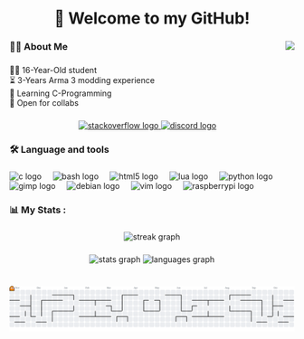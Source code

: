 <h1 align="center">👋 Welcome to my GitHub!</h1>

###

<img align="right" height="200" src="https://avatars.githubusercontent.com/u/177426453?v=4"  />

###

<h3 align="left">👩‍💻  About Me</h3>

###

<p align="left">🙋‍♂️ 16-Year-Old student<br>⏳ 3-Years Arma 3 modding experience<br>🌱 Learning C-Programming<br>🤝 Open for collabs</p>

###

<div align="center">
  <a href="https://stackoverflow.com/users/31767462/aarcticc" target="_blank">
    <img src="https://img.shields.io/static/v1?message=Stackoverflow&logo=stackoverflow&label=&color=FE7A16&logoColor=white&labelColor=&style=for-the-badge" height="30" alt="stackoverflow logo"  />
  </a>
  <a href="https://discordapp.com/users/1103353926901837865" target="_blank">
    <img src="https://img.shields.io/static/v1?message=Discord&logo=discord&label=&color=7289DA&logoColor=white&labelColor=&style=for-the-badge" height="30" alt="discord logo"  />
  </a>
</div>

###

<h3 align="left">🛠 Language and tools</h3>

###

<div align="left">
  <img src="https://cdn.jsdelivr.net/gh/devicons/devicon/icons/c/c-original.svg" height="40" alt="c logo"  />
  <img width="12" />
  <img src="https://cdn.jsdelivr.net/gh/devicons/devicon/icons/bash/bash-original.svg" height="40" alt="bash logo"  />
  <img width="12" />
  <img src="https://cdn.jsdelivr.net/gh/devicons/devicon/icons/html5/html5-plain-wordmark.svg" height="40" alt="html5 logo"  />
  <img width="12" />
  <img src="https://cdn.jsdelivr.net/gh/devicons/devicon/icons/lua/lua-original.svg" height="40" alt="lua logo"  />
  <img width="12" />
  <img src="https://cdn.jsdelivr.net/gh/devicons/devicon/icons/python/python-original-wordmark.svg" height="40" alt="python logo"  />
  <img width="12" />
  <img src="https://cdn.jsdelivr.net/gh/devicons/devicon/icons/gimp/gimp-original.svg" height="40" alt="gimp logo"  />
  <img width="12" />
  <img src="https://cdn.jsdelivr.net/gh/devicons/devicon/icons/debian/debian-original-wordmark.svg" height="40" alt="debian logo"  />
  <img width="12" />
  <img src="https://cdn.jsdelivr.net/gh/devicons/devicon/icons/vim/vim-original.svg" height="40" alt="vim logo"  />
  <img width="12" />
  <img src="https://cdn.jsdelivr.net/gh/devicons/devicon/icons/raspberrypi/raspberrypi-original.svg" height="40" alt="raspberrypi logo"  />
</div>

###

<h3 align="left">📊   My Stats :</h3>

###

<div align="center">
  <img src="https://streak-stats.demolab.com?user=aarcticc&locale=en&mode=daily&theme=gruvbox&hide_border=false&border_radius=5&order=3" height="220" alt="streak graph"  />
</div>

###

<div align="center">
  <img src="https://github-readme-stats.vercel.app/api?username=aarcticc&hide_title=false&hide_rank=false&show_icons=true&include_all_commits=true&count_private=true&disable_animations=false&theme=gruvbox&locale=en&hide_border=false&order=1" height="150" alt="stats graph"  />
  <img src="https://github-readme-stats.vercel.app/api/top-langs?username=aarcticc&locale=en&hide_title=false&layout=compact&card_width=320&langs_count=5&theme=gruvbox&hide_border=false&order=2" height="150" alt="languages graph"  />
</div>

<br>

###

<picture>
  <source media="(prefers-color-scheme: dark)" srcset="https://raw.githubusercontent.com/aarcticc/aarcticc/output/pacman-contribution-graph-dark.svg">
  <source media="(prefers-color-scheme: light)" srcset="https://raw.githubusercontent.com/aarcticc/aarcticc/output/pacman-contribution-graph.svg">
  <img alt="pacman contribution graph" src="https://raw.githubusercontent.com/aarcticc/aarcticc/output/pacman-contribution-graph.svg">
</picture>

###
